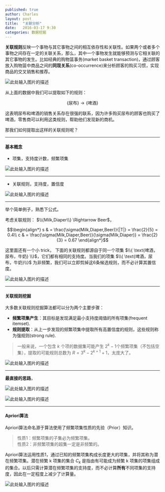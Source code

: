 ```yaml
---
published: true
author: Charles
layout: post
title:  "关联分析"
date:   2016-03-17 9:30
categories: 数据挖掘
---
```



**关联规则**反映一个事物与其它事物之间的相互依存性和关联性。如果两个或者多个事物之间存在一定的关联关系，那么，其中一个事物发生就能够预测与它相关联的其它事物的发生。比如经典的购物篮事务(market basket transaction)，通过顾客放入购物篮中商品之间的**同现关系**(co-occurrence)来分析顾客的购买习惯，实现商品的交叉销售和推荐。 

![此处输入图片的描述][1]

从上面的数据中我们可以提取如下的规则：

$$\{ \text{尿布} \} \rightarrow \{ \text{啤酒} \} $$

这表明尿布和啤酒的销售关系存在很强的联系，因为许多购买尿布的顾客也购买了啤酒，零售商可以利用这类规则，帮助他们发现新的商机。

那我们如何提取出这样的关联规则呢？

----------

#### 基本概念
- 项集，支持度计数，频繁项集

![此处输入图片的描述][2]


----------


- 关联规则，支持度，置信度

![此处输入图片的描述][3]


----------


举个简单例子，熟悉下公式。

考虑关联规则： $\\{Milk,Diaper\\} \Rightarrow Beer$，

$$\begin{align*}
s & = \frac{\sigma(Milk,Diaper,Beer)}{|T|} = \frac{2}{5} = 0.4\\
c & = \frac{\sigma(Milk,Diaper,Beer)}{\sigma(Milk,Diaper)} = \frac{2}{3} = 0.67
\end{align*}$$

这里面还有一个小 trick， 下面的关联规则都源自于同一个项集 $\\{ \text{啤酒，尿布，牛奶} \\}$，它们都有相同的支持度。当我们的项集 $\\{ \text{啤酒，尿布，牛奶}\\}$ 为非频繁，我们可以立即剪掉这6条候选规则，而不必计算其置信度。

![此处输入图片的描述][4]

----------

#### 关联规则挖掘
大多数关联规则挖掘算法都可以分为两个主要步骤：

- **频繁项集产生**：其目标是发现满足最小支持度阈值的所有项集(frequent itemset).
- **规则提取**：从上一步发现的频繁项集中提取所有高置信度的规则，这些规则称为强规则(strong rule).

> 一般来说，一个包含 $k$ 个项的数据集可能产生 $2^k-1$个频繁项集（不包括空集），提取的可能规则总数为 $R = 3^k-2^{k+1}+1$，太庞大了。

![此处输入图片的描述][5]

----------

**最直接的思路**，

![此处输入图片的描述][6]

![此处输入图片的描述][7]

----------

#### Apriori算法
Apriori算法命名源于算法使用了频繁项集性质的先验（Prior）知识。 

> 性质1：频繁项集的子集必为频繁项集。    
性质2：非频繁项集的超集一定是非频繁的。 

Apriori算法运用性质1，通过已知的频繁项集构成长度更大的项集，并将其称为潜在频繁项集。潜在频繁 k 项集的集合 $C_k$ 是指由有可能成为频繁 k 项集的项集组成的集合。以后只需计算潜在频繁项集的支持度，而不必计算**所有**不同项集的支持度，因此在一定程度上减少了计算量。 

![此处输入图片的描述][8]


  [1]: http://7xjbdi.com1.z0.glb.clouddn.com/2016-03-21_195111.png?imageView2/2/w/400
  [2]: http://7xjbdi.com1.z0.glb.clouddn.com/2016-03-21_212028.png
  [3]: http://7xjbdi.com1.z0.glb.clouddn.com/2016-03-21_212722.png
  [4]: http://7xjbdi.com1.z0.glb.clouddn.com/2016-03-21_213839.png
  [5]: http://7xjbdi.com1.z0.glb.clouddn.com/2016-03-21_220257.png?imageView2/2/w/400
  [6]: http://7xjbdi.com1.z0.glb.clouddn.com/2016-03-21_220925.png
  [7]: http://7xjbdi.com1.z0.glb.clouddn.com/2016-03-21_220800.png?imageView2/2/w/400
  [8]: http://7xjbdi.com1.z0.glb.clouddn.com/2016-03-21_222200.png